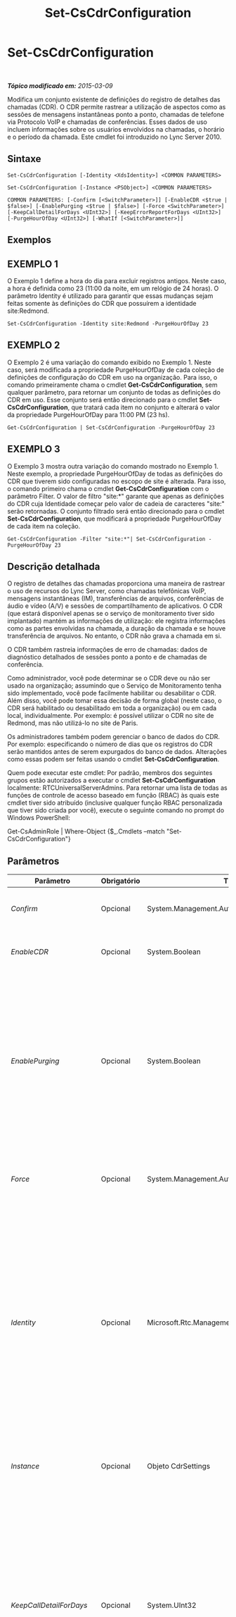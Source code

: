 ﻿---
title: Set-CsCdrConfiguration
TOCTitle: Set-CsCdrConfiguration
ms:assetid: 977f0d3e-796b-43a3-bc0c-82ea91741c52
ms:mtpsurl: https://technet.microsoft.com/pt-br/library/Gg398774(v=OCS.15)
ms:contentKeyID: 49307538
ms.date: 05/19/2016
mtps_version: v=OCS.15
ms.translationtype: HT
---

# Set-CsCdrConfiguration

 

_**Tópico modificado em:** 2015-03-09_

Modifica um conjunto existente de definições do registro de detalhes das chamadas (CDR). O CDR permite rastrear a utilização de aspectos como as sessões de mensagens instantâneas ponto a ponto, chamadas de telefone via Protocolo VoIP e chamadas de conferências. Esses dados de uso incluem informações sobre os usuários envolvidos na chamadas, o horário e o período da chamada. Este cmdlet foi introduzido no Lync Server 2010.

## Sintaxe

    Set-CsCdrConfiguration [-Identity <XdsIdentity>] <COMMON PARAMETERS>

    Set-CsCdrConfiguration [-Instance <PSObject>] <COMMON PARAMETERS>

    COMMON PARAMETERS: [-Confirm [<SwitchParameter>]] [-EnableCDR <$true | $false>] [-EnablePurging <$true | $false>] [-Force <SwitchParameter>] [-KeepCallDetailForDays <UInt32>] [-KeepErrorReportForDays <UInt32>] [-PurgeHourOfDay <UInt32>] [-WhatIf [<SwitchParameter>]]

## Exemplos

## EXEMPLO 1

O Exemplo 1 define a hora do dia para excluir registros antigos. Neste caso, a hora é definida como 23 (11:00 da noite, em um relógio de 24 horas). O parâmetro Identity é utilizado para garantir que essas mudanças sejam feitas somente às definições do CDR que possuírem a identidade site:Redmond.

    Set-CsCdrConfiguration -Identity site:Redmond -PurgeHourOfDay 23 

## EXEMPLO 2

O Exemplo 2 é uma variação do comando exibido no Exemplo 1. Neste caso, será modificada a propriedade PurgeHourOfDay de cada coleção de definições de configuração do CDR em uso na organização. Para isso, o comando primeiramente chama o cmdlet **Get-CsCdrConfiguration**, sem qualquer parâmetro, para retornar um conjunto de todas as definições do CDR em uso. Esse conjunto será então direcionado para o cmdlet **Set-CsCdrConfiguration**, que tratará cada item no conjunto e alterará o valor da propriedade PurgeHourOfDay para 11:00 PM (23 hs).

    Get-CsCdrConfiguration | Set-CsCdrConfiguration -PurgeHourOfDay 23 

## EXEMPLO 3

O Exemplo 3 mostra outra variação do comando mostrado no Exemplo 1. Neste exemplo, a propriedade PurgeHourOfDay de todas as definições do CDR que tiverem sido configuradas no escopo de site é alterada. Para isso, o comando primeiro chama o cmdlet **Get-CsCdrConfiguration** com o parâmetro Filter. O valor de filtro "site:\*" garante que apenas as definições do CDR cuja Identidade começar pelo valor de cadeia de caracteres "site:" serão retornadas. O conjunto filtrado será então direcionado para o cmdlet **Set-CsCdrConfiguration**, que modificará a propriedade PurgeHourOfDay de cada item na coleção.

    Get-CsCdrConfiguration -Filter "site:*"| Set-CsCdrConfiguration -PurgeHourOfDay 23

## Descrição detalhada

O registro de detalhes das chamadas proporciona uma maneira de rastrear o uso de recursos do Lync Server, como chamadas telefônicas VoIP, mensagens instantâneas (IM), transferências de arquivos, conferências de áudio e vídeo (A/V) e sessões de compartilhamento de aplicativos. O CDR (que estará disponível apenas se o serviço de monitoramento tiver sido implantado) mantém as informações de utilização: ele registra informações como as partes envolvidas na chamada, a duração da chamada e se houve transferência de arquivos. No entanto, o CDR não grava a chamada em si.

O CDR também rastreia informações de erro de chamadas: dados de diagnóstico detalhados de sessões ponto a ponto e de chamadas de conferência.

Como administrador, você pode determinar se o CDR deve ou não ser usado na organização; assumindo que o Serviço de Monitoramento tenha sido implementado, você pode facilmente habilitar ou desabilitar o CDR. Além disso, você pode tomar essa decisão de forma global (neste caso, o CDR será habilitado ou desabilitado em toda a organização) ou em cada local, individualmente. Por exemplo: é possível utilizar o CDR no site de Redmond, mas não utilizá-lo no site de Paris.

Os administradores também podem gerenciar o banco de dados do CDR. Por exemplo: especificando o número de dias que os registros do CDR serão mantidos antes de serem expurgados do banco de dados. Alterações como essas podem ser feitas usando o cmdlet **Set-CsCdrConfiguration**.

Quem pode executar este cmdlet: Por padrão, membros dos seguintes grupos estão autorizados a executar o cmdlet **Set-CsCdrConfiguration** localmente: RTCUniversalServerAdmins. Para retornar uma lista de todas as funções de controle de acesso baseado em função (RBAC) às quais este cmdlet tiver sido atribuído (inclusive qualquer função RBAC personalizada que tiver sido criada por você), execute o seguinte comando no prompt do Windows PowerShell:

Get-CsAdminRole | Where-Object {$\_.Cmdlets –match "Set-CsCdrConfiguration"}

## Parâmetros


<table>
<colgroup>
<col style="width: 25%" />
<col style="width: 25%" />
<col style="width: 25%" />
<col style="width: 25%" />
</colgroup>
<thead>
<tr class="header">
<th>Parâmetro</th>
<th>Obrigatório</th>
<th>Tipo</th>
<th>Descrição</th>
</tr>
</thead>
<tbody>
<tr class="odd">
<td><p><em>Confirm</em></p></td>
<td><p>Opcional</p></td>
<td><p>System.Management.Automation.SwitchParameter</p></td>
<td><p>Solicita confirmação antes da execução do comando.</p></td>
</tr>
<tr class="even">
<td><p><em>EnableCDR</em></p></td>
<td><p>Opcional</p></td>
<td><p>System.Boolean</p></td>
<td><p>Indica se o CDR está habilitado ou não. O valor padrão é True.</p></td>
</tr>
<tr class="odd">
<td><p><em>EnablePurging</em></p></td>
<td><p>Opcional</p></td>
<td><p>System.Boolean</p></td>
<td><p>Indica se os registros do CDR serão ou não excluídos periodicamente do banco de dados do CDR. Se for True (o valor padrão), os registros serão excluídos depois do período de tempo especificado pelas propriedades KeepCallDetailForDays (registros do CDR) e KeepErrorReportForDays (erros do CDR). Se for False, os registros do CDR serão mantidos indefinidamente.</p></td>
</tr>
<tr class="even">
<td><p><em>Force</em></p></td>
<td><p>Opcional</p></td>
<td><p>System.Management.Automation.SwitchParameter</p></td>
<td><p>Suprime a exibição de qualquer mensagem de erro não-fatal que possa ocorrer durante a execução do comando.</p></td>
</tr>
<tr class="odd">
<td><p><em>Identity</em></p></td>
<td><p>Opcional</p></td>
<td><p>Microsoft.Rtc.Management.Xds.XdsIdentity</p></td>
<td><p>Identificador exclusivo atribuído ao conjunto de definições de configuração do CDR. Para fazer referência às definições globais, utilize esta sintaxe: -Identity global. Para fazer referência a um conjunto configurado no escopo do site, use uma sintaxe semelhante a esta: -Identity site:Redmond. Observe que não é possível utilizar caracteres curingas ao especificar uma Identidade.</p>
<p>Se este parâmetro for omitido, o cmdlet <strong>Set-CsCdrConfiguration</strong> modificará as definições globais.</p></td>
</tr>
<tr class="even">
<td><p><em>Instance</em></p></td>
<td><p>Opcional</p></td>
<td><p>Objeto CdrSettings</p></td>
<td><p>Permite passar uma referência a um objeto para o cmdlet, em vez de definir valores de parâmetros individuais.</p></td>
</tr>
<tr class="odd">
<td><p><em>KeepCallDetailForDays</em></p></td>
<td><p>Opcional</p></td>
<td><p>System.UInt32</p></td>
<td><p>Indica o número de dias durante os quais os registros do CDR serão mantidos no banco de dados do CDR. Qualquer registro mais antigo que o número de dias especificado será excluído automaticamente (observe que a limpeza ocorrerá apenas se a propriedade EnablePurging tiver sido definida como True).</p>
<p>É possível definir essa propriedade para qualquer valor inteiro entre 1 e 2.562 dias (aproximadamente sete anos). O valor padrão é 60.</p></td>
</tr>
<tr class="even">
<td><p><em>KeepErrorReportForDays</em></p></td>
<td><p>Opcional</p></td>
<td><p>System.UInt32</p></td>
<td><p>Indica o número de dias durante os quais os relatórios de erros do CDR serão mantidos. Qualquer relatório mais antigo do que o número de dias especificado será automaticamente excluído. Os relatórios de erros do CDR são relatórios de diagnósticos, carregados por aplicativos cliente, como o Lync 2013.</p>
<p>É possível definir essa propriedade para qualquer valor inteiro entre 1 e 2.562 dias (aproximadamente sete anos). O valor padrão é 60.</p></td>
</tr>
<tr class="odd">
<td><p><em>PurgeHourOfDay</em></p></td>
<td><p>Opcional</p></td>
<td><p>System.UInt32</p></td>
<td><p>Indica a hora local do dia em que os registros expirados serão excluídos do banco de dados do CDR. A hora do dia é especificada usando um relógio de 24 horas, onde 0 representa a meia-noite (12:00 A.M.) e 23 representa 11:00 da noite. Observe que é possível especificar apenas a hora do dia. Isso significa que é possível agendar a limpeza para ocorrer às 4:00 da manhã, mas não é possível agendá-la para ocorrer às 4:30 ou às 4:15 da manhã. O valor padrão é 2 (2:00 da manhã). É recomendável não agendar a limpeza para as horas úteis.</p>
<p>A limpeza do banco de dados ocorrerá apenas se a propriedade EnablePurging estiver definida como True.</p></td>
</tr>
<tr class="even">
<td><p><em>WhatIf</em></p></td>
<td><p>Opcional</p></td>
<td><p>System.Management.Automation.SwitchParameter</p></td>
<td><p>Descreve o que aconteceria se o comando fosse executado sem ser executado de fato.</p></td>
</tr>
</tbody>
</table>


## Tipos de entrada

Microsoft.Rtc.Management.WritableConfig.Settings.CallDetailRecording.CdrSettings. O cmdlet **Set-CsCdrConfiguration** aceita entradas por pipeline de objetos de configuração de registros de detalhes de chamadas.

## Tipos de retorno

O cmdlet **Set-CsCdrConfiguration** não retorna um valor ou objeto. Em vez disso, configura instâncias do objeto Microsoft.Rtc.Management.WritableConfig.Settings.CallDetailRecording.CDRSettings.

## Consulte Também

#### Outros Recursos

[Get-CsCdrConfiguration](get-cscdrconfiguration.md)  
[New-CsCdrConfiguration](new-cscdrconfiguration.md)  
[Remove-CsCdrConfiguration](remove-cscdrconfiguration.md)

